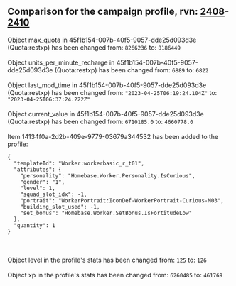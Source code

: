 ## Comparison for the campaign profile, rvn: [2408](https://github.com/PRO100KatYT/FortniteProfileRevisions/tree/main/profiles/campaign/2408%20campaign.json)-[2410](https://github.com/PRO100KatYT/FortniteProfileRevisions/tree/main/profiles/campaign/2410%20campaign.json)

Object max_quota in 45f1b154-007b-40f5-9057-dde25d093d3e (Quota:restxp) has been changed from: `8266236` to: `8186449`
<br><br>
Object units_per_minute_recharge in 45f1b154-007b-40f5-9057-dde25d093d3e (Quota:restxp) has been changed from: `6889` to: `6822`
<br><br>
Object last_mod_time in 45f1b154-007b-40f5-9057-dde25d093d3e (Quota:restxp) has been changed from: `"2023-04-25T06:19:24.104Z"` to: `"2023-04-25T06:37:24.222Z"`
<br><br>
Object current_value in 45f1b154-007b-40f5-9057-dde25d093d3e (Quota:restxp) has been changed from: `6710185.0` to: `4660778.0`
<br><br>
Item 14134f0a-2d2b-409e-9779-03679a344532 has been added to the profile:

```
{
  "templateId": "Worker:workerbasic_r_t01",
  "attributes": {
    "personality": "Homebase.Worker.Personality.IsCurious",
    "gender": "1",
    "level": 1,
    "squad_slot_idx": -1,
    "portrait": "WorkerPortrait:IconDef-WorkerPortrait-Curious-M03",
    "building_slot_used": -1,
    "set_bonus": "Homebase.Worker.SetBonus.IsFortitudeLow"
  },
  "quantity": 1
}
```

<br><br>
Object level in the profile's stats has been changed from: `125` to: `126`
<br><br>
Object xp in the profile's stats has been changed from: `6260485` to: `461769`
<br><br>
